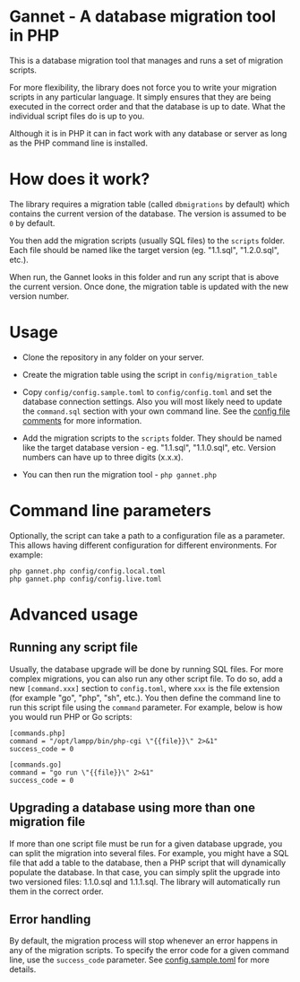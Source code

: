 # Gannet - A database migration tool in PHP

This is a database migration tool that manages and runs a set of migration scripts.

For more flexibility, the library does not force you to write your migration scripts in any particular language. It simply ensures that they are being executed in the correct order and that the database is up to date. What the individual script files do is up to you.

Although it is in PHP it can in fact work with any database or server as long as the PHP command line is installed.

# How does it work?

The library requires a migration table (called `dbmigrations` by default) which contains the current version of the database. The version is assumed to be `0` by default.

You then add the migration scripts (usually SQL files) to the `scripts` folder. Each file should be named like the target version (eg. "1.1.sql", "1.2.0.sql", etc.).

When run, the Gannet looks in this folder and run any script that is above the current version. Once done, the migration table is updated with the new version number.

# Usage

* Clone the repository in any folder on your server.

* Create the migration table using the script in `config/migration_table`

* Copy `config/config.sample.toml` to `config/config.toml` and set the database connection settings. Also you will most likely need to update the `command.sql` section with your own command line. See the [config file comments](config/config.sample.toml) for more information.

* Add the migration scripts to the `scripts` folder. They should be named like the target database version - eg. "1.1.sql", "1.1.0.sql", etc. Version numbers can have up to three digits (x.x.x).

* You can then run the migration tool - `php gannet.php`

# Command line parameters

Optionally, the script can take a path to a configuration file as a parameter. This allows having different configuration for different environments. For example:

	php gannet.php config/config.local.toml
	php gannet.php config/config.live.toml

# Advanced usage

## Running any script file

Usually, the database upgrade will be done by running SQL files. For more complex migrations, you can also run any other script file. To do so, add a new `[command.xxx]` section to `config.toml`, where `xxx` is the file extension (for example "go", "php", "sh", etc.). You then define the command line to run this script file using the `command` parameter. For example, below is how you would run PHP or Go scripts:

	[commands.php]
	command = "/opt/lampp/bin/php-cgi \"{{file}}\" 2>&1"
	success_code = 0
	
	[commands.go]
	command = "go run \"{{file}}\" 2>&1"
	success_code = 0

## Upgrading a database using more than one migration file

If more than one script file must be run for a given database upgrade, you can split the migration into several files. For example, you might have a SQL file that add a table to the database, then a PHP script that will dynamically populate the database. In that case, you can simply split the upgrade into two versioned files: 1.1.0.sql and 1.1.1.sql. The library will automatically run them in the correct order.

## Error handling

By default, the migration process will stop whenever an error happens in any of the migration scripts. To specify the error code for a given command line, use the `success_code` parameter. See [config.sample.toml](config/config.sample.toml) for more details.